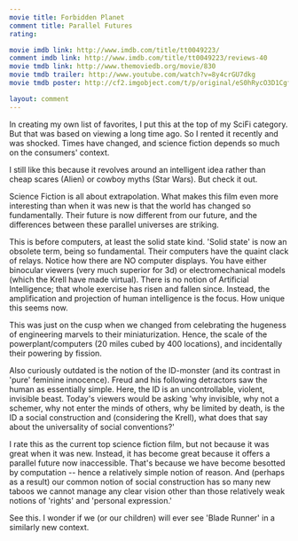 ```yaml
---
movie title: Forbidden Planet
comment title: Parallel Futures
rating: 

movie imdb link: http://www.imdb.com/title/tt0049223/
comment imdb link: http://www.imdb.com/title/tt0049223/reviews-40
movie tmdb link: http://www.themoviedb.org/movie/830
movie tmdb trailer: http://www.youtube.com/watch?v=8y4crGU7dkg
movie tmdb poster: http://cf2.imgobject.com/t/p/original/eS0hRycO3D1CgfTZXAXKuh49qNL.jpg

layout: comment
---
```


In creating my own list of favorites, I put this at the top of my SciFi category. But that was based on viewing a long time ago. So I rented it recently and was shocked. Times have changed, and science fiction depends so much on the consumers' context.

I still like this because it revolves around an intelligent idea rather than cheap scares (Alien) or cowboy myths (Star Wars). But check it out.

Science Fiction is all about extrapolation. What makes this film even more interesting than when it was new is that the world has changed so fundamentally. Their future is now different from our future, and the differences between these parallel universes are striking.

This is before computers, at least the solid state kind. 'Solid state' is now an obsolete term, being so fundamental. Their computers have the quaint clack of relays. Notice how there are NO computer displays. You have either binocular viewers (very much superior for 3d) or electromechanical models (which the Krell have made virtual). There is no notion of Artificial Intelligence; that whole exercise has risen and fallen since. Instead, the amplification and projection of human intelligence is the focus. How unique this seems now.

This was just on the cusp when we changed from celebrating the hugeness of engineering marvels to their miniaturization. Hence, the scale of the powerplant/computers (20 miles cubed by 400 locations), and incidentally their powering by fission.

Also curiously outdated is the notion of the ID-monster (and its contrast in 'pure' feminine innocence). Freud and his following detractors saw the human as essentially simple. Here, the ID is an uncontrollable, violent, invisible beast. Today's viewers would be asking 'why invisible, why not a schemer, why not enter the minds of others, why be limited by death, is the ID a social construction and (considering the Krell), what does that say about the universality of social conventions?'

I rate this as the current top science fiction film, but not because it was great when it was new. Instead, it has become great because it offers a parallel future now inaccessible. That's  because we have become besotted by computation -- hence a relatively simple notion of reason. And (perhaps as a result) our common notion of social construction has so many new taboos we cannot manage any clear vision other than those relatively weak notions of 'rights' and 'personal expression.'

See this. I wonder if we (or our children) will ever see 'Blade Runner' in a similarly new context.